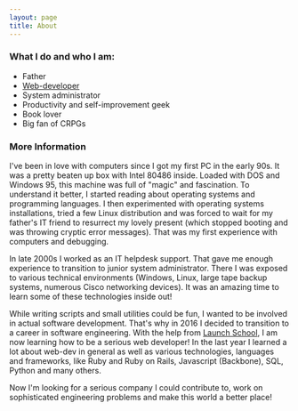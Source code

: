 ```yaml
---
layout: page
title: About
---
```


### What I do and who I am:

* Father
* [Web-developer](https://github.com/kminevskiy)
* System administrator
* Productivity and self-improvement geek
* Book lover
* Big fan of CRPGs

### More Information

I've been in love with computers since I got my first PC in the early 90s. It was a pretty beaten up box with Intel 80486 inside. Loaded with DOS and Windows 95, this machine was full of "magic" and fascination. To understand it better, I started reading about operating systems and programming languages. I then experimented with operating systems installations, tried a few Linux distribution and was forced to wait for my father's IT friend to resurrect my lovely present (which stopped booting and was throwing cryptic error messages). That was my first experience with computers and debugging.

In late 2000s I worked as an IT helpdesk support. That gave me enough experience to transition to junior system administrator. There I was exposed to various technical environments (Windows, Linux, large tape backup systems, numerous Cisco networking devices). It was an amazing time to learn some of these technologies inside out!

While writing scripts and small utilities could be fun, I wanted to be involved in actual software development. That's why in 2016 I decided to transition to a career in software engineering. With the help from [Launch School](launchschool.com), I am now learning how to be a serious web developer! In the last year I learned a lot about web-dev in general as well as various technologies, languages and frameworks, like Ruby and Ruby on Rails, Javascript (Backbone), SQL, Python and many others.

Now I'm looking for a serious company I could contribute to, work on sophisticated engineering problems and make this world a better place!
